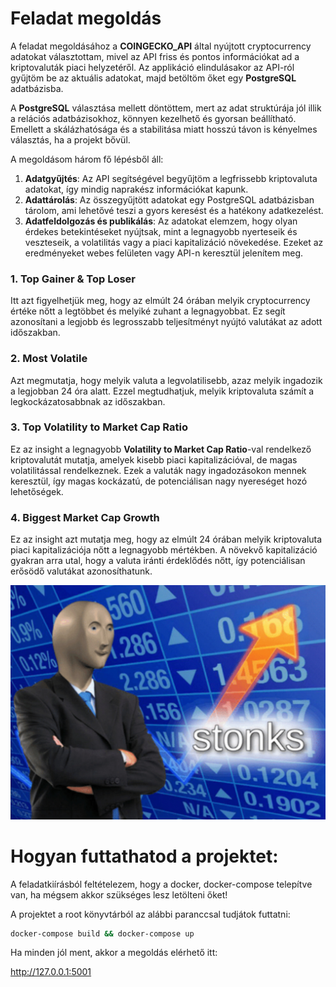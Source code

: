# Feladat megoldás

A feladat megoldásához a **COINGECKO_API** által nyújtott cryptocurrency adatokat választottam, mivel az API friss és pontos információkat ad a kriptovaluták piaci helyzetéről. Az applikáció elindulásakor az API-ról gyűjtöm be az aktuális adatokat, majd betöltöm őket egy **PostgreSQL** adatbázisba.

A **PostgreSQL** választása mellett döntöttem, mert az adat struktúrája jól illik a relációs adatbázisokhoz, könnyen kezelhető és gyorsan beállítható. Emellett a skálázhatósága és a stabilitása miatt hosszú távon is kényelmes választás, ha a projekt bővül.

A megoldásom három fő lépésből áll:
1. **Adatgyűjtés**: Az API segítségével begyűjtöm a legfrissebb kriptovaluta adatokat, így mindig naprakész információkat kapunk.
2. **Adattárolás**: Az összegyűjtött adatokat egy PostgreSQL adatbázisban tárolom, ami lehetővé teszi a gyors keresést és a hatékony adatkezelést.
3. **Adatfeldolgozás és publikálás**: Az adatokat elemzem, hogy olyan érdekes betekintéseket nyújtsak, mint a legnagyobb nyerteseik és veszteseik, a volatilitás vagy a piaci kapitalizáció növekedése. Ezeket az eredményeket webes felületen vagy API-n keresztül jelenítem meg.
### 1. Top Gainer & Top Loser
Itt azt figyelhetjük meg, hogy az elmúlt 24 órában melyik cryptocurrency értéke nőtt a legtöbbet és melyiké zuhant a legnagyobbat. Ez segít azonosítani a legjobb és legrosszabb teljesítményt nyújtó valutákat az adott időszakban.

### 2. Most Volatile
Azt megmutatja, hogy melyik valuta a legvolatilisebb, azaz melyik ingadozik a legjobban 24 óra alatt. Ezzel megtudhatjuk, melyik kriptovaluta számít a legkockázatosabbnak az időszakban.

### 3. Top Volatility to Market Cap Ratio
Ez az insight a legnagyobb **Volatility to Market Cap Ratio**-val rendelkező kriptovalutát mutatja, amelyek kisebb piaci kapitalizációval, de magas volatilitással rendelkeznek. Ezek a valuták nagy ingadozásokon mennek keresztül, így magas kockázatú, de potenciálisan nagy nyereséget hozó lehetőségek.

### 4. Biggest Market Cap Growth
Ez az insight azt mutatja meg, hogy az elmúlt 24 órában melyik kriptovaluta piaci kapitalizációja nőtt a legnagyobb mértékben. A növekvő kapitalizáció gyakran arra utal, hogy a valuta iránti érdeklődés nőtt, így potenciálisan erősödő valutákat azonosíthatunk.

![graph.png](graph.png)

# Hogyan futtathatod a projektet:

A feladatkiírásból feltételezem, hogy a docker, docker-compose telepítve van, ha mégsem akkor szükséges lesz letölteni őket!

A projektet a root könyvtárból az alábbi paranccsal tudjátok futtatni:

```bash
docker-compose build && docker-compose up
```
Ha minden jól ment, akkor a megoldás elérhető itt:

http://127.0.0.1:5001